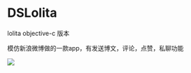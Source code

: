 # DSLolita
lolita objective-c 版本


模仿新浪微博做的一款app，有发送博文，评论，点赞，私聊功能

![](http://a3.qpic.cn/psb?/V14GbUXx23VKfL/WHYFuVvwIuz*HwmsP86Y1GWoA3nKCI2U93ksCuh*oRU!/b/dANdRm50DwAA&bo=AgHJAQAAAAAC*xA!&rf=viewer_4)
